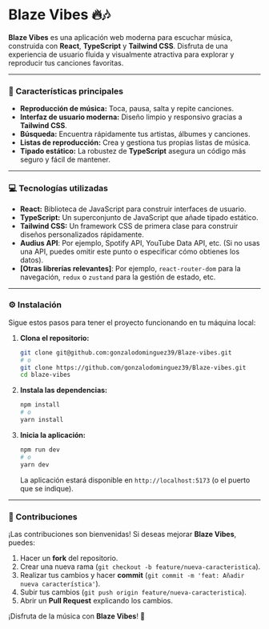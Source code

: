 # Blaze Vibes 🔥🎶

**Blaze Vibes** es una aplicación web moderna para escuchar música, construida con **React**, **TypeScript** y **Tailwind CSS**. Disfruta de una experiencia de usuario fluida y visualmente atractiva para explorar y reproducir tus canciones favoritas.

---

### 🚀 Características principales

* **Reproducción de música:** Toca, pausa, salta y repite canciones.
* **Interfaz de usuario moderna:** Diseño limpio y responsivo gracias a **Tailwind CSS**.
* **Búsqueda:** Encuentra rápidamente tus artistas, álbumes y canciones.
* **Listas de reproducción:** Crea y gestiona tus propias listas de música.
* **Tipado estático:** La robustez de **TypeScript** asegura un código más seguro y fácil de mantener.

---

### 💻 Tecnologías utilizadas

* **React:** Biblioteca de JavaScript para construir interfaces de usuario.
* **TypeScript:** Un superconjunto de JavaScript que añade tipado estático.
* **Tailwind CSS:** Un framework CSS de primera clase para construir diseños personalizados rápidamente.
* **Audius API**: Por ejemplo, Spotify API, YouTube Data API, etc. (Si no usas una API, puedes omitir este punto o especificar cómo obtienes los datos).
* **[Otras librerías relevantes]**: Por ejemplo, `react-router-dom` para la navegación, `redux` o `zustand` para la gestión de estado, etc.

---

### ⚙️ Instalación

Sigue estos pasos para tener el proyecto funcionando en tu máquina local:

1.  **Clona el repositorio:**
    ```bash
    git clone git@github.com:gonzalodominguez39/Blaze-vibes.git
    # o
    git clone https://github.com/gonzalodominguez39/Blaze-vibes.git
    cd blaze-vibes
    ```
2.  **Instala las dependencias:**
    ```bash
    npm install
    # o
    yarn install
    ```


4.  **Inicia la aplicación:**
    ```bash
    npm run dev
    # o
    yarn dev
    ```
    La aplicación estará disponible en `http://localhost:5173` (o el puerto que se indique).

---

### 🤝 Contribuciones

¡Las contribuciones son bienvenidas! Si deseas mejorar **Blaze Vibes**, puedes:

1.  Hacer un **fork** del repositorio.
2.  Crear una nueva rama (`git checkout -b feature/nueva-caracteristica`).
3.  Realizar tus cambios y hacer **commit** (`git commit -m 'feat: Añadir nueva característica'`).
4.  Subir tus cambios (`git push origin feature/nueva-caracteristica`).
5.  Abrir un **Pull Request** explicando los cambios.



¡Disfruta de la música con **Blaze Vibes**! 🚀